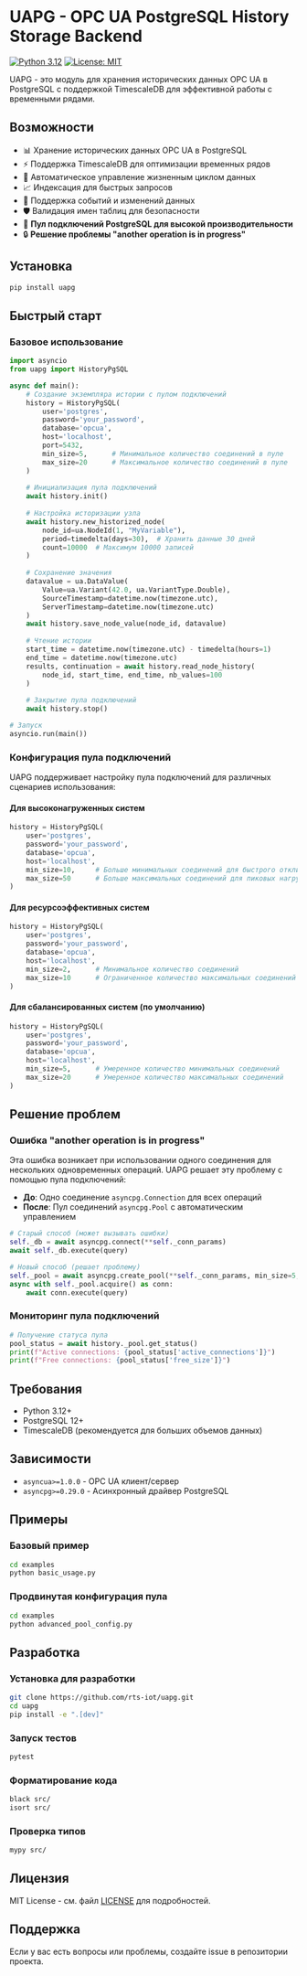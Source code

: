 # UAPG - OPC UA PostgreSQL History Storage Backend

[![Python 3.12](https://img.shields.io/badge/python-3.12-blue.svg)](https://www.python.org/downloads/)
[![License: MIT](https://img.shields.io/badge/License-MIT-yellow.svg)](https://opensource.org/licenses/MIT)

UAPG - это модуль для хранения исторических данных OPC UA в PostgreSQL с поддержкой TimescaleDB для эффективной работы с временными рядами.

## Возможности

- 📊 Хранение исторических данных OPC UA в PostgreSQL
- ⚡ Поддержка TimescaleDB для оптимизации временных рядов
- 🔄 Автоматическое управление жизненным циклом данных
- 📈 Индексация для быстрых запросов
- 🎯 Поддержка событий и изменений данных
- 🛡️ Валидация имен таблиц для безопасности
- 🚀 **Пул подключений PostgreSQL для высокой производительности**
- 🔒 **Решение проблемы "another operation is in progress"**

## Установка

```bash
pip install uapg
```

## Быстрый старт

### Базовое использование

```python
import asyncio
from uapg import HistoryPgSQL

async def main():
    # Создание экземпляра истории с пулом подключений
    history = HistoryPgSQL(
        user='postgres',
        password='your_password',
        database='opcua',
        host='localhost',
        port=5432,
        min_size=5,      # Минимальное количество соединений в пуле
        max_size=20      # Максимальное количество соединений в пуле
    )
    
    # Инициализация пула подключений
    await history.init()
    
    # Настройка историзации узла
    await history.new_historized_node(
        node_id=ua.NodeId(1, "MyVariable"),
        period=timedelta(days=30),  # Хранить данные 30 дней
        count=10000  # Максимум 10000 записей
    )
    
    # Сохранение значения
    datavalue = ua.DataValue(
        Value=ua.Variant(42.0, ua.VariantType.Double),
        SourceTimestamp=datetime.now(timezone.utc),
        ServerTimestamp=datetime.now(timezone.utc)
    )
    await history.save_node_value(node_id, datavalue)
    
    # Чтение истории
    start_time = datetime.now(timezone.utc) - timedelta(hours=1)
    end_time = datetime.now(timezone.utc)
    results, continuation = await history.read_node_history(
        node_id, start_time, end_time, nb_values=100
    )
    
    # Закрытие пула подключений
    await history.stop()

# Запуск
asyncio.run(main())
```

### Конфигурация пула подключений

UAPG поддерживает настройку пула подключений для различных сценариев использования:

#### Для высоконагруженных систем
```python
history = HistoryPgSQL(
    user='postgres',
    password='your_password',
    database='opcua',
    host='localhost',
    min_size=10,     # Больше минимальных соединений для быстрого отклика
    max_size=50      # Больше максимальных соединений для пиковых нагрузок
)
```

#### Для ресурсоэффективных систем
```python
history = HistoryPgSQL(
    user='postgres',
    password='your_password',
    database='opcua',
    host='localhost',
    min_size=2,      # Минимальное количество соединений
    max_size=10      # Ограниченное количество максимальных соединений
)
```

#### Для сбалансированных систем (по умолчанию)
```python
history = HistoryPgSQL(
    user='postgres',
    password='your_password',
    database='opcua',
    host='localhost',
    min_size=5,      # Умеренное количество минимальных соединений
    max_size=20      # Умеренное количество максимальных соединений
)
```

## Решение проблем

### Ошибка "another operation is in progress"

Эта ошибка возникает при использовании одного соединения для нескольких одновременных операций. UAPG решает эту проблему с помощью пула подключений:

- **До**: Одно соединение `asyncpg.Connection` для всех операций
- **После**: Пул соединений `asyncpg.Pool` с автоматическим управлением

```python
# Старый способ (может вызывать ошибки)
self._db = await asyncpg.connect(**self._conn_params)
await self._db.execute(query)

# Новый способ (решает проблему)
self._pool = await asyncpg.create_pool(**self._conn_params, min_size=5, max_size=20)
async with self._pool.acquire() as conn:
    await conn.execute(query)
```

### Мониторинг пула подключений

```python
# Получение статуса пула
pool_status = await history._pool.get_status()
print(f"Active connections: {pool_status['active_connections']}")
print(f"Free connections: {pool_status['free_size']}")
```

## Требования

- Python 3.12+
- PostgreSQL 12+
- TimescaleDB (рекомендуется для больших объемов данных)

## Зависимости

- `asyncua>=1.0.0` - OPC UA клиент/сервер
- `asyncpg>=0.29.0` - Асинхронный драйвер PostgreSQL

## Примеры

### Базовый пример
```bash
cd examples
python basic_usage.py
```

### Продвинутая конфигурация пула
```bash
cd examples
python advanced_pool_config.py
```

## Разработка

### Установка для разработки

```bash
git clone https://github.com/rts-iot/uapg.git
cd uapg
pip install -e ".[dev]"
```

### Запуск тестов

```bash
pytest
```

### Форматирование кода

```bash
black src/
isort src/
```

### Проверка типов

```bash
mypy src/
```

## Лицензия

MIT License - см. файл [LICENSE](LICENSE) для подробностей.

## Поддержка

Если у вас есть вопросы или проблемы, создайте issue в репозитории проекта.
